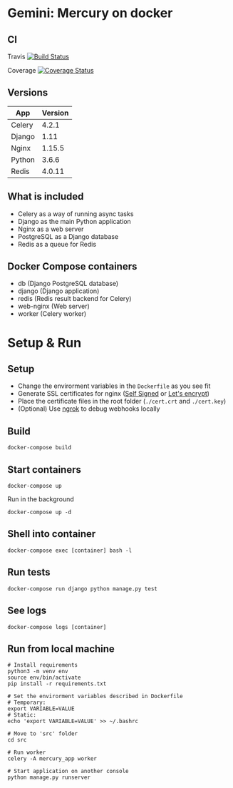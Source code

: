 # Gemini: Mercury on docker

## CI

Travis
[![Build Status](https://travis-ci.org/evbeda/mercury.svg?branch=master)](https://travis-ci.org/evbeda/mercury)

Coverage
[![Coverage Status](https://coveralls.io/repos/github/evbeda/mercury/badge.svg?branch=master)](https://coveralls.io/github/evbeda/mercury?branch=master)

## Versions

App | Version
--- | ---
Celery | 4.2.1
Django | 1.11
Nginx  | 1.15.5
Python | 3.6.6
Redis  | 4.0.11

## What is included

- Celery as a way of running async tasks
- Django as the main Python application
- Nginx as a web server
- PostgreSQL as a Django database
- Redis as a queue for Redis

## Docker Compose containers

- db (Django PostgreSQL database)
- django (Django application)
- redis (Redis result backend for Celery)
- web-nginx (Web server)
- worker (Celery worker)

# Setup & Run

## Setup

 - Change the envirorment variables in the `Dockerfile` as you see fit
 - Generate SSL certificates for nginx ([Self Signed](https://www.digitalocean.com/community/tutorials/how-to-create-a-self-signed-ssl-certificate-for-nginx-in-ubuntu-16-04) or [Let's encrypt](https://www.digitalocean.com/community/tutorials/how-to-secure-nginx-with-let-s-encrypt-on-ubuntu-16-04))
 - Place the certificate files in the root folder (`./cert.crt` and `./cert.key`)
 - (Optional) Use [ngrok](https://ngrok.com/) to debug webhooks locally

## Build

    docker-compose build

## Start containers

    docker-compose up

Run in the background

    docker-compose up -d

## Shell into container

    docker-compose exec [container] bash -l

## Run tests

    docker-compose run django python manage.py test

## See logs

    docker-compose logs [container]

## Run from local machine

    # Install requirements
    python3 -m venv env
    source env/bin/activate
    pip install -r requirements.txt

    # Set the envirorment variables described in Dockerfile
    # Temporary:
    export VARIABLE=VALUE
    # Static:
    echo 'export VARIABLE=VALUE' >> ~/.bashrc

    # Move to 'src' folder
    cd src

    # Run worker
    celery -A mercury_app worker

    # Start application on another console
    python manage.py runserver
